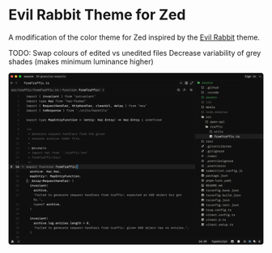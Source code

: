 # Evil Rabbit Theme for Zed

A modification of the color theme for Zed inspired by the [Evil Rabbit](https://x.com/evilrabbit_) theme.

TODO:
Swap colours of edited vs unedited files
Decrease variability of grey shades (makes minimum luminance higher)

![Evil Rabbit Color Theme Preview](/evil-rabbit-theme.png)
